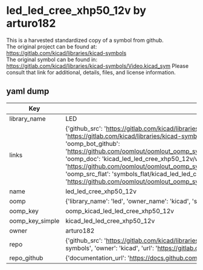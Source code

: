 # led_led_cree_xhp50_12v by arturo182  
This is a harvested standardized copy of a symbol from github.  
The original project can be found at:  
https://gitlab.com/kicad/libraries/kicad-symbols  
The original symbol can be found in:
https://gitlab.com/kicad/libraries/kicad-symbols/Video.kicad_sym
Please consult that link for additional, details, files, and license information.  
## yaml dump  
| Key | Value |  
| --- | --- |  
| library_name | LED |  
| links | {'github_src': 'https://gitlab.com/kicad/libraries/kicad-symbols/Video.kicad_sym', 'github_src_repo': 'https://gitlab.com/kicad/libraries/kicad-symbols', 'oomp_bot': 'kicad_led_led_cree_xhp50_12v/working', 'oomp_bot_github': 'https://github.com/oomlout/oomlout_oomp_symbol_bot/tree/main/kicad_led_led_cree_xhp50_12v/working', 'oomp_doc': 'kicad_led_led_cree_xhp50_12v/working', 'oomp_doc_github': 'https://github.com/oomlout/oomlout_oomp_symbol_doc/tree/main/kicad_led_led_cree_xhp50_12v/working', 'oomp_src_flat': 'symbols_flat/kicad_led_led_cree_xhp50_12v/working', 'oomp_src_flat_github': 'https://github.com/oomlout/oomlout_oomp_symbol_src/tree/main/kicad_led_led_cree_xhp50_12v/working'} |  
| name | led_led_cree_xhp50_12v |  
| oomp | {'library_name': 'led', 'owner_name': 'kicad', 'symbol_name': 'led_led_cree_xhp50_12v'} |  
| oomp_key | oomp_kicad_led_led_cree_xhp50_12v |  
| oomp_key_simple | kicad_led_led_cree_xhp50_12v |  
| owner | arturo182 |  
| repo | {'github_src': 'https://gitlab.com/kicad/libraries/kicad-symbols/Video.kicad_sym', 'name': 'libraries/kicad-symbols', 'owner': 'kicad', 'url': 'https://gitlab.com/kicad/libraries/kicad-symbols'} |  
| repo_github | {'documentation_url': 'https://docs.github.com/rest/repos/repos#get-a-repository', 'message': 'Not Found'} |  

